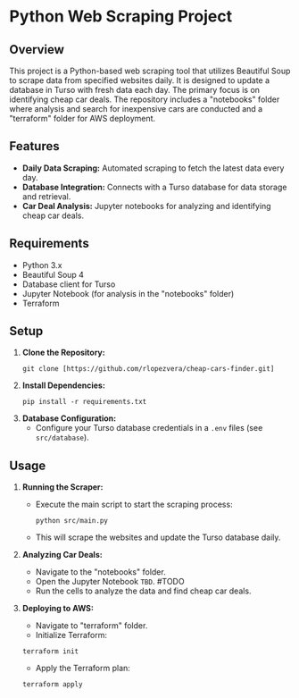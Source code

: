 # Python Web Scraping Project

## Overview
This project is a Python-based web scraping tool that utilizes Beautiful Soup to scrape data from specified websites daily. It is designed to update a database in Turso with fresh data each day. The primary focus is on identifying cheap car deals. The repository includes a "notebooks" folder where analysis and search for inexpensive cars are conducted and a "terraform" folder for AWS deployment.

## Features
- **Daily Data Scraping:** Automated scraping to fetch the latest data every day.
- **Database Integration:** Connects with a Turso database for data storage and retrieval.
- **Car Deal Analysis:** Jupyter notebooks for analyzing and identifying cheap car deals.

## Requirements
- Python 3.x
- Beautiful Soup 4
- Database client for Turso
- Jupyter Notebook (for analysis in the "notebooks" folder)
- Terraform

## Setup
1. **Clone the Repository:**
   ```
   git clone [https://github.com/rlopezvera/cheap-cars-finder.git]
   ```
2. **Install Dependencies:**
   ```
   pip install -r requirements.txt
   ```
3. **Database Configuration:**
   - Configure your Turso database credentials in a `.env` files (see `src/database`).

## Usage
1. **Running the Scraper:**
   - Execute the main script to start the scraping process:
     ```
     python src/main.py
     ```
   - This will scrape the websites and update the Turso database daily.
   
2. **Analyzing Car Deals:**
   - Navigate to the "notebooks" folder.
   - Open the Jupyter Notebook `TBD`. #TODO
   - Run the cells to analyze the data and find cheap car deals.
3. **Deploying to AWS:**
   - Navigate to "terraform" folder.
   - Initialize Terraform:
   ```
   terraform init
   ```
   - Apply the Terraform plan:
   ```
   terraform apply
   ```
